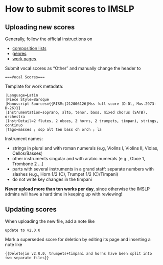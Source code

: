 # How to submit scores to IMSLP

## Uploading new scores

Generally, follow the official instructions on

- [composition lists](https://imslp.org/wiki/Composer_Composition_Lists_Manual_of_Style)
- [genres](https://imslp.org/wiki/IMSLP:Tagging)
- [work pages](https://imslp.org/wiki/IMSLP:Score_submission_guide/Layout_of_Work_Pages).

Submit vocal scores as “Other” and manually change the header to
```
===Vocal Scores===
```

Template for work metadata:
```
|Language=Latin
|Piece Style=Baroque
|Manuscript Sources={{RISMc|212006126|Mss full score (D-Dl, Mus.2973-D-26)}}
|Instrumentation=soprano, alto, tenor, bass, mixed chorus (SATB), orchestra
|InstrDetail=2 flutes, 2 oboes, 2 horns, 2 trumpets, timpani, strings, continuo
|Tags=masses ; sop alt ten bass ch orch ; la
```

Instrument names:
- strings in plural and with roman numerals (e.g, Violins I, Violins II, Violas, Cellos/Basses)
- other instruments singular and with arabic numerals (e.g., Oboe 1, Trombone 2 ...)
- parts with several instruments in a grand staff: separate numbers with slashes (e.g., Horn 1/2 (C), Trumpet 1/2 (C)/Timpani)
- do not write key changes in the timpani

**Never upload more than ten works per day**, since otherwise the IMSLP admins will have a hard time in keeping up with reviewing! 


## Updating scores

When uploading the new file, add a note like
```
update to v2.0.0
```

Mark a superseded score for deletion by editing its page and inserting a note like
```
{{Delete|in v2.0.0, trumpets+timpani and horns have been split into two separate files}}
```
